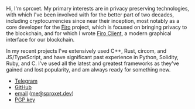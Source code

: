 Hi, I'm sproxet. My primary interests are in privacy preserving technologies, with which I've been
involved with for the better part of two decades, including cryptocurrencies since near their inception,
most notably as a core developer for the [Firo](https://firo.org) project, which is focused on bringing
privacy to the blockchain, and for which I wrote [Firo Client](https://github.com/firoorg/firo-client),
a modern graphical interface for our blockchain.

In my recent projects I've extensively used C++, Rust, circom, and JS/TypeScript, and have significant past
experience in Python, Solidity, Ruby, and C. I've used all the latest and greatest frameworks as they've
gained and lost popularity, and am always ready for something new.

- [Telegram](https://t.me/sproxet)
- [GitHub](https://github.com/sproxet)
- [email](mailto:me@sproxet.dev) (me@sproxet.dev)
- [PGP key](https://sproxet.dev/key.asc)
